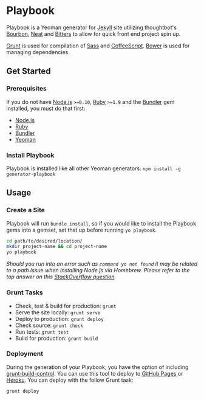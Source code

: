 # Playbook

Playbook is a Yeoman generator for [Jekyll](http://jekyllrb.com/) site utilizing thoughtbot's [Bourbon](http://bourbon.io), [Neat](http://neat.bourbon.io) and [Bitters](http://bitters.bourbon.io/) to allow for quick front end project spin up.

[Grunt](http://gruntjs.com/) is used for compilation of [Sass](http://sass-lang.com) and [CoffeeScript](http://coffeescript.org). [Bower](http://bower.io/) is used for managing dependencies.

## Get Started
### Prerequisites
If you do not have [Node.js](http://nodejs.org/) `>=0.10`, [Ruby](https://www.ruby-lang.org/en/) `>=1.9` and the [Bundler](http://bundler.io/) gem installed, you must do that first:

- [Node.js](http://davidcalhoun.me/2013/12/16/developer-tools-homebrew/)
- [Ruby](https://rvm.io/rvm/install)
- [Bundler](http://bundler.io/)
- [Yeoman](http://yeoman.io/)

### Install Playbook
Playbook is installed like all other Yeoman generators: `npm install -g generator-playbook`

## Usage
### Create a Site
Playbook will run `bundle install`, so if you would like to install the Playbook gems into a gemset, set that up before running `yo playbook`.

````bash
cd path/to/desired/location/
mkdir project-name && cd project-name
yo playbook
````

*Should you run into an error such as `command yo not found` it may be related to a path issue when installing Node.js via Homebrew. Please refer to the top answer on this [StackOverflow question](http://stackoverflow.com/questions/15846076/command-not-found-after-installation).*

### Grunt Tasks
- Check, test & build for production: `grunt`
- Serve the site locally: `grunt serve`
- Deploy to production: `grunt deploy`
- Check source: `grunt check`
- Run tests: `grunt test`
- Build for production: `grunt build`

### Deployment
During the generation of your Playbook, you have the option of including [grunt-build-control](https://github.com/robwierzbowski/grunt-build-control). You can use this tool to deploy to [GitHub Pages](http://pages.github.com/) or [Heroku](http://heroku.com). You can deploy with the follow Grunt task:

````bash
grunt deploy
````
